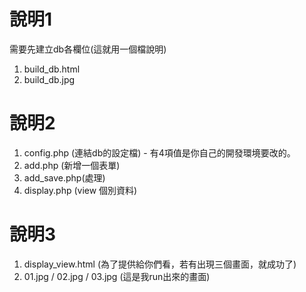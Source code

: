 # 說明1
需要先建立db各欄位(這就用一個檔說明)
1. build_db.html
2. build_db.jpg

# 說明2
1. config.php (連結db的設定檔) - 有4項值是你自己的開發環境要改的。
2. add.php (新增一個表單) 
3. add_save.php(處理)
4. display.php (view 個別資料)

# 說明3
1. display_view.html (為了提供給你們看，若有出現三個畫面，就成功了)
2. 01.jpg / 02.jpg / 03.jpg (這是我run出來的畫面)
